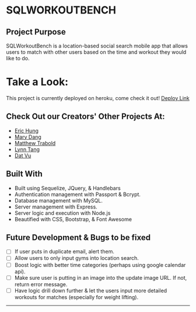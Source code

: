 # SQLWORKOUTBENCH

## Project Purpose 
SQLWorkoutBench is a location-based social search mobile app that allows users to match with other users based on the time and workout they would like to do.

# Take a Look:
This project is currently deployed on heroku, come check it out!  [Deploy Link](https://sqlworkoutbench.herokuapp.com/)

## Check Out our Creators' Other Projects At:
- [Eric Hung](https://github.com/erichung94)
- [Mary Dang](https://github.com/mkd454)
- [Matthew Trabold](https://github.com/wisemufin)
- [Lynn Tang](https://github.com/lynnjamin)
- [Dat Vu](https://github.com/DoDatVu)

## Built With
* Built using Sequelize, JQuery, & Handlebars
* Authentication management with Passport & Bcrypt.
* Database management with MySQL.
* Server management with Express.
* Server logic and execution with Node.js
* Beautified with CSS, Bootstrap, & Font Awesome

## Future Development & Bugs to be fixed

- [ ] If user puts in duplicate email, alert them.
- [ ] Allow users to only input gyms into location search.
- [ ] Boost logic with better time categories (perhaps using google calendar api).
- [ ] Make sure user is putting in an image into the update image URL. If not, return error message.
- [ ] Have logic drill down further & let the users input more detailed workouts for matches (especially for weight lifting).

- - -
